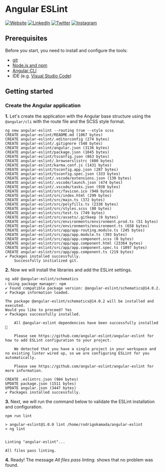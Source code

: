 # Angular ESLint



[![Website](https://shields.braskam.com/v1/shields?name=website&format=rectangle&size=small&radius=5)](https://rodrigo.kamada.com.br)
[![LinkedIn](https://shields.braskam.com/v1/shields?name=linkedin&format=rectangle&size=small&radius=5)](https://www.linkedin.com/in/rodrigokamada)
[![Twitter](https://shields.braskam.com/v1/shields?name=twitter&format=rectangle&size=small&radius=5&socialAccount=rodrigokamada)](https://twitter.com/rodrigokamada)
[![Instagram](https://shields.braskam.com/v1/shields?name=instagram&format=rectangle&size=small&radius=5)](https://www.instagram.com/rodrigokamada)



## Prerequisites


Before you start, you need to install and configure the tools:

* [git](https://git-scm.com/)
* [Node.js and npm](https://nodejs.org/)
* [Angular CLI](https://angular.io/cli)
* IDE (e.g. [Visual Studio Code](https://code.visualstudio.com/))



## Getting started


### Create the Angular application


**1.** Let's create the application with the Angular base structure using the `@angular/cli` with the route file and the SCSS style format.

```shell
ng new angular-eslint --routing true --style scss
CREATE angular-eslint/README.md (1067 bytes)
CREATE angular-eslint/.editorconfig (274 bytes)
CREATE angular-eslint/.gitignore (548 bytes)
CREATE angular-eslint/angular.json (3136 bytes)
CREATE angular-eslint/package.json (1045 bytes)
CREATE angular-eslint/tsconfig.json (863 bytes)
CREATE angular-eslint/.browserslistrc (600 bytes)
CREATE angular-eslint/karma.conf.js (1431 bytes)
CREATE angular-eslint/tsconfig.app.json (287 bytes)
CREATE angular-eslint/tsconfig.spec.json (333 bytes)
CREATE angular-eslint/.vscode/extensions.json (130 bytes)
CREATE angular-eslint/.vscode/launch.json (474 bytes)
CREATE angular-eslint/.vscode/tasks.json (938 bytes)
CREATE angular-eslint/src/favicon.ico (948 bytes)
CREATE angular-eslint/src/index.html (299 bytes)
CREATE angular-eslint/src/main.ts (372 bytes)
CREATE angular-eslint/src/polyfills.ts (2338 bytes)
CREATE angular-eslint/src/styles.scss (80 bytes)
CREATE angular-eslint/src/test.ts (749 bytes)
CREATE angular-eslint/src/assets/.gitkeep (0 bytes)
CREATE angular-eslint/src/environments/environment.prod.ts (51 bytes)
CREATE angular-eslint/src/environments/environment.ts (658 bytes)
CREATE angular-eslint/src/app/app-routing.module.ts (245 bytes)
CREATE angular-eslint/src/app/app.module.ts (393 bytes)
CREATE angular-eslint/src/app/app.component.scss (0 bytes)
CREATE angular-eslint/src/app/app.component.html (23364 bytes)
CREATE angular-eslint/src/app/app.component.spec.ts (1097 bytes)
CREATE angular-eslint/src/app/app.component.ts (219 bytes)
✔ Packages installed successfully.
    Successfully initialized git.
```

**2.** Now we will install the libraries and add the ESLint settings.

```shell
ng add @angular-eslint/schematics
ℹ Using package manager: npm
✔ Found compatible package version: @angular-eslint/schematics@14.0.2.
✔ Package information loaded.

The package @angular-eslint/schematics@14.0.2 will be installed and executed.
Would you like to proceed? Yes
✔ Packages successfully installed.
    
    All @angular-eslint dependencies have been successfully installed 🎉
    
    Please see https://github.com/angular-eslint/angular-eslint for how to add ESLint configuration to your project.
    
    We detected that you have a single project in your workspace and no existing linter wired up, so we are configuring ESLint for you automatically.
    
    Please see https://github.com/angular-eslint/angular-eslint for more information.
    
CREATE .eslintrc.json (984 bytes)
UPDATE package.json (1511 bytes)
UPDATE angular.json (3447 bytes)
✔ Packages installed successfully.
```

**3.** Next, we will run the command below to validate the ESLint installation and configuration.

```shell
npm run lint

> angular-eslint@1.0.0 lint /home/rodrigokamada/angular-eslint
> ng lint


Linting "angular-eslint"...

All files pass linting.
```

**4.** Ready! The message *All files pass linting.* shows that no problem was found.
